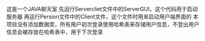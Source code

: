 这是一个JAVA聊天室
先运行Servercliet文件中的ServerGUI，这个代码用于启动服务器
再运行Persion文件中的Client文件，这个文件时用来启动用户端界面的
本项目没有添加数据库，所有用户初次登录使用哈希表来存储用户信息，不登出用户信息会被存放在哈希表中，用于下次登录
